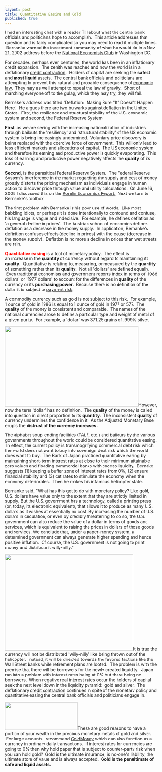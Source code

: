 ```yaml
---
layout: post
title: Quantitative Easing and Gold
published: true
---
```

<p>I had an interesting chat with a reader TH about what the central bank officials and politicians hope to accomplish.  This article addresses that question and is fairly complicated so you may need to read it multiple times.  Bernanke warned the investment community of what he would do in a Nov 21, 2002 address before the <a href="http://www.federalreserve.gov/BOARDDOCS/SPEECHES/2002/20021121/default.htm" target="_blank">National Economists Club</a> in Washington DC.</p>
<p>For decades, perhaps even centuries, the world has been in an inflationary credit expansion.  The zenith was reached and now the world is in a deflationary <a href="http://www.runtogold.com/2008/02/first-snowfall-of-kondratieff-winter/">credit contraction</a>.  Holders of capital are seeking the <strong>safest</strong> and <strong>most liquid</strong> assets.  The central bank officials and politicians are attempting to prevent this natural and probable consequence of <a href="http://www.runtogold.com/2008/11/bailouts-fueled-by-pizza/">economic law</a>.  They may as well attempt to repeal the law of gravity.  Short of marching everyone off to the gulag, which they may try, they will fail.</p>
<p>Bernake's address was titled 'Deflation:  Making Sure "It" Doesn't Happen Here'.  He argues there are two bulwarks against deflation in the United States.  First, the resilience and structural stability of the U.S. economic system and second, the Federal Reserve System.</p>
<p><strong>First</strong>, as we are seeing with the increasing nationalization of industries through bailouts the 'resiliency' and 'structural stability' of the US economic system is being increasingly undermined.  Voluntary price discovery is being replaced with the coercive force of government.  This will only lead to less efficient markets and allocations of capital.  The US economic system and therefore its earning and productive power is quickly evaporating.  This loss of earning and productive power negatively affects the <strong>quality</strong> of its currency.</p>
<p><strong>Second</strong>, is the parasitical Federal Reserve System.  The Federal Reserve System's interference in the market regarding the supply and cost of money grossly distorts the pricing mechanism as individuals engage in human action to discover price through value and utility calculations.  On June 16, 2008 I discussed this on the <a href="http://runtogold.com/sounds/TraceMayerOnKorelinJune212008.mp3">Korelin Economics Report.</a>  Next we turn to Bernanke's toolbox.</p>
<p>The first problem with Bernanke is his poor use of words.  Like most babbling idiots, or perhaps it is done intentionally to confound and confuse, his language is vague and indecisive.  For example, he defines deflation as 'a general decline in prices'.  The Austrian school of economics defines deflation as a decrease in the money supply.  In application, Bernanke's definition confuses effects (decline in prices) with the cause (decrease in the money supply).  Deflation is no more a decline in prices than wet streets are rain.</p>
<p><strong><span style="color: #ff0903;">Quantitative easing</span></strong> is a tool of monetary policy.  The effect is an increase in the <strong>quantity</strong> of currency without regard to maintaining its <strong>quality</strong>.  Quantitative is relating to, measuring, or measured by the <strong>quantity</strong> of something rather than its <strong>quality</strong>.  Not all 'dollars' are defined equally.  Even traditional economists and government reports index in terms of '1986 dollars' or '1977 dollars' to account for the differences in <strong>quality</strong> of the currency or its <strong>purchasing power</strong>.  Because there is no definition of the dollar it is subject to <a href="http://www.runtogold.com/2008/06/payment-risk/">payment risk</a>.</p>
<p>A commodity currency such as gold is not subject to this risk.  For example, 1 ounce of gold in 1986 is equal to 1 ounce of gold in 1977 or 577.  The <strong>quality</strong> of the money is consistent and comparable.  The names of the national currencies arose to define a particular type and weight of metal of a given purity.  For example, a 'dollar' was 371.25 grains of .999% silver.</p>
<p><img class="alignleft" title="Adjusted Monetary Base" src="{{ site.baseurl }}/images/AMBNov28.png" alt="" width="441" height="265" />However, now the term 'dollar' has no definition.  The <strong>quality</strong> of the money is called into question in direct proportion to its <strong>quantity</strong>.  The inconsistent <strong>quality</strong> of currency undermines the confidence in it.  As the Adjusted Monetary Base erupts the <strong>distrust of the currency increases.</strong></p>
<p>The alphabet soup lending facilities (TALF, etc.) and bailouts by the various governments throughout the world could be considered quantitative easing.  In effect, the current policy is transmogrifying commercial debt risk which the world does not want to buy into sovereign debt risk which the world does want to buy.  The Bank of Japan practiced quantitative easing by maintaining short-term interest rates at close to their minimum attainable zero values and flooding commercial banks with excess liquidity.  Bernake suggests (1) keeping a buffer zone of interest rates from 0%, (2) ensure financial stability and (3) cut rates to stimulate the economy when the economy deteriorates.  Then he makes his infamous helicopter state.</p>
<p>Bernanke said, "What has this got to do with monetary policy? Like gold, U.S. dollars have value only to the extent that they are strictly limited in supply. But the U.S. government has a technology, called a printing press (or, today, its electronic equivalent), that allows it to produce as many U.S. dollars as it wishes at essentially no cost. By increasing the number of U.S. dollars in circulation, or even by credibly threatening to do so, the U.S. government can also reduce the value of a dollar in terms of goods and services, which is equivalent to raising the prices in dollars of those goods and services. We conclude that, under a paper-money system, a determined government can always generate higher spending and hence positive inflation.  Of course, the U.S. government is not going to print money and distribute it willy-nilly."</p>
<p><img class="alignright" title="Gold in Yen" src="{{ site.baseurl }}/images/goldyen.gif" alt="" width="424" height="318" />It is true the currency will not be distributed 'willy-nilly' like being thrown out of the helicopter.  Instead, it will be directed towards the favored factions like the Wall Street banks while retirement plans are looted.  The problem is with the premise that there will be borrowers for the newly created liquidity.  Japan ran into a problem with interest rates being at 0% but there being no borrowers.  When negative real interest rates occur the holders of capital seek the next level down in the liquidity pyramid:  gold and silver.  The deflationary <a href="http://www.runtogold.com/2008/02/first-snowfall-of-kondratieff-winter/">credit contraction</a> continues in spite of the monetary policy and quantitative easing the central bank officials and politicians engage in.</p>
<p><a href="http://www.runtogold.com/goldmoney/"><img class="alignleft" title="GoldMoney Banner" src="{{ site.baseurl }}/images/gmy19.gif" alt="" width="240" height="92" /></a>These are good reasons to have a portion of your wealth in the precious monetary metals of gold and silver.  For large amounts I recommend <a href="http://www.runtogold.com/goldmoney/">GoldMoney</a> which can also function as a currency in ordinary daily transactions.  If interest rates for currencies are going to 0% then why hold paper that is subject to counter-party risk when you can hold gold?  Gold is the ultimate insurance, is no-one's liability, the ultimate store of value and is always accepted.  <strong>Gold is the penultimate of safe and liquid assets.</strong></p>
